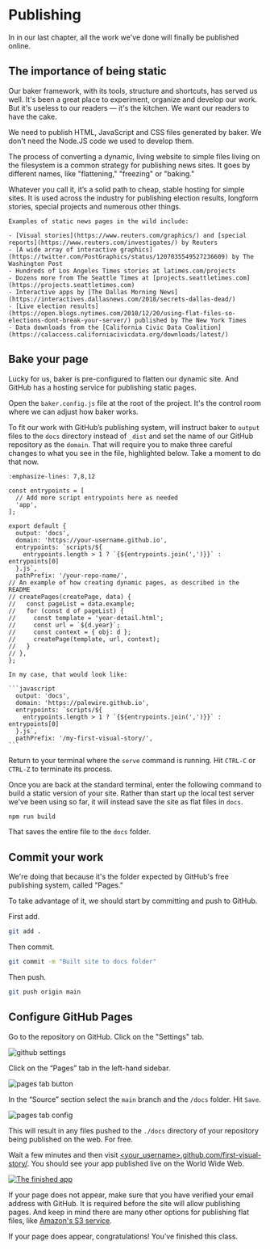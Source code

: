# Publishing

In in our last chapter, all the work we've done will finally be published online.

## The importance of being static

Our baker framework, with its tools, structure and shortcuts, has served us well. It's been a great place to experiment, organize and develop our work. But it's useless to our readers — it's the kitchen. We want our readers to have the cake.

We need to publish HTML, JavaScript and CSS files generated by baker. We don't need the Node.JS code we used to develop them.

The process of converting a dynamic, living website to simple files living on the filesystem is a common strategy for publishing news sites. It goes by different names, like "flattening," "freezing" or "baking."

Whatever you call it, it’s a solid path to cheap, stable hosting for simple sites. It is used across the industry for publishing election results, longform stories, special projects and numerous other things.

```{note}
Examples of static news pages in the wild include:

- [Visual stories](https://www.reuters.com/graphics/) and [special reports](https://www.reuters.com/investigates/) by Reuters
- [A wide array of interactive graphics](https://twitter.com/PostGraphics/status/1207035549527236609) by The Washington Post
- Hundreds of Los Angeles Times stories at latimes.com/projects
- Dozens more from The Seattle Times at [projects.seattletimes.com](https://projects.seattletimes.com)
- Interactive apps by [The Dallas Morning News](https://interactives.dallasnews.com/2018/secrets-dallas-dead/)
- [Live election results](https://open.blogs.nytimes.com/2010/12/20/using-flat-files-so-elections-dont-break-your-server/) published by The New York Times
- Data downloads from the [California Civic Data Coalition](https://calaccess.californiacivicdata.org/downloads/latest/)
```

## Bake your page

Lucky for us, baker is pre-configured to flatten our dynamic site. And GitHub has a hosting service for publishing static pages.

Open the `baker.config.js` file at the root of the project. It's the control room where we can adjust how baker works.

To fit our work with GitHub’s publishing system, will instruct baker to `output` files to the `docs` directory instead of `_dist` and set the name of our GitHub repository as the `domain`. That will require you to make three careful changes to what you see in the file, highlighted below. Take a moment to do that now.

```{code-block} javascript
:emphasize-lines: 7,8,12

const entrypoints = [
  // Add more script entrypoints here as needed
  'app',
];

export default {
  output: 'docs',
  domain: 'https://your-username.github.io',
  entrypoints: `scripts/${
    entrypoints.length > 1 ? `{${entrypoints.join(',')}}` : entrypoints[0]
  }.js`,
  pathPrefix: '/your-repo-name/',
// An example of how creating dynamic pages, as described in the README
// createPages(createPage, data) {
//   const pageList = data.example;
//   for (const d of pageList) {
//     const template = 'year-detail.html';
//     const url = `${d.year}`;
//     const context = { obj: d };
//     createPage(template, url, context);
//   }
// },
};
```

````{note}
In my case, that would look like:

```javascript
  output: 'docs',
  domain: 'https://palewire.github.io',
  entrypoints: `scripts/${
    entrypoints.length > 1 ? `{${entrypoints.join(',')}}` : entrypoints[0]
  }.js`,
  pathPrefix: '/my-first-visual-story/',
```
````

Return to your terminal where the `serve` command is running. Hit `CTRL-C` or `CTRL-Z` to terminate its process.

Once you are back at the standard terminal, enter the following command to build a static version of your site. Rather than start up the local test server we've been using so far, it will instead save the site as flat files in `docs`.

```bash
npm run build
```

That saves the entire file to the `docs` folder.

## Commit your work

We're doing that because it's the folder expected by GitHub's free publishing system, called "Pages."

To take advantage of it, we should start by committing and push to GitHub.

First add.

```bash
git add .
```

Then commit.

```bash
git commit -m "Built site to docs folder"
```

Then push.

```bash
git push origin main
```

## Configure GitHub Pages

Go to the repository on GitHub. Click on the "Settings" tab.

![github settings](_static/repo-homepage.png)

Click on the “Pages” tab in the left-hand sidebar.

![pages tab button](_static/repo-settings.png)

In the “Source” section select the `main` branch and the `/docs` folder. Hit `Save`.

![pages tab config](_static/configure-pages.png)

This will result in any files pushed to the `./docs` directory of your repository being published on the web. For free.

Wait a few minutes and then visit [\<your_username>.github.com/first-visual-story/](https://palewire.github.io/first-visual-story/). You should see your app published live on the World Wide Web.

[![The finished app](_static/preview.png)](https://palewire.github.io/first-visual-story/)

If your page does not appear, make sure that you have verified your email address with GitHub. It is required before the site will allow publishing pages. And keep in mind there are many other options for publishing flat files, like [Amazon's S3 service](https://en.wikipedia.org/wiki/Amazon_S3).

If your page does appear, congratulations! You’ve finished this class.
